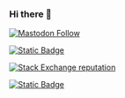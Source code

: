 ### Hi there 👋

<a href="https://rls.social/@alper">![Mastodon Follow](https://img.shields.io/mastodon/follow/109287514691765577?domain=https%3A%2F%2Frls.social)</a>

<a href="https://alper.nl">![Static Badge](https://img.shields.io/badge/alper.nl-green)</a>

<a href="https://stackoverflow.com/users/102315/alper">![Stack Exchange reputation](https://img.shields.io/stackexchange/stackoverflow/r/102315)</a>

<a href="https://lobste.rs/~alper">![Static Badge](https://img.shields.io/badge/lobste.rs-alper-orange)</a>

<!--
**alper/alper** is a ✨ _special_ ✨ repository because its `README.md` (this file) appears on your GitHub profile.

Here are some ideas to get you started:

- 🔭 I’m currently working on ...
- 🌱 I’m currently learning ...
- 👯 I’m looking to collaborate on ...
- 🤔 I’m looking for help with ...
- 💬 Ask me about ...
- 📫 How to reach me: ...
- 😄 Pronouns: ...
- ⚡ Fun fact: ...
-->
